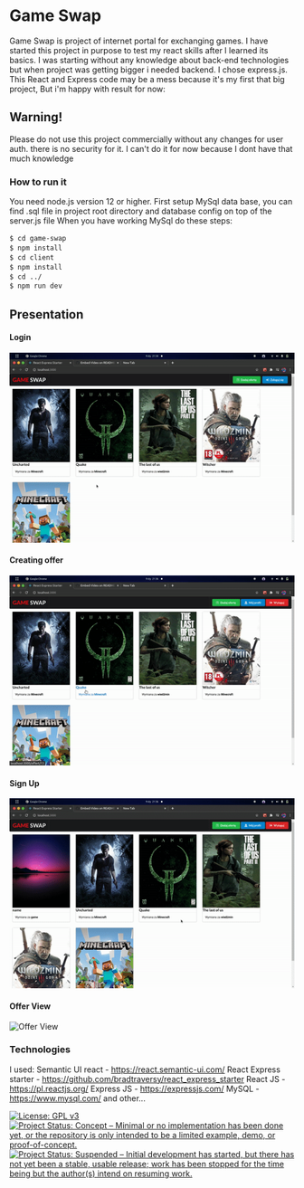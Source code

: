 # Game Swap
Game Swap is project of internet portal for exchanging games.
I have started this project in purpose to test my react skills after I learned its basics.
I was starting without any knowledge about back-end technologies but when project was getting bigger i needed backend. I chose express.js. This React and Express code may be a mess because it's my first that big project, But i'm happy with result for now:

## Warning!
Please do not use this project commercially without any changes for user auth. there is no security for it. I can't do it for now because I dont have that much knowledge
### How to run it
You need node.js version 12 or higher.
First setup MySql data base, you can find .sql file in project root directory and database config on top of the server.js file
When you have working MySql do these steps:
```sh
$ cd game-swap
$ npm install
$ cd client
$ npm install
$ cd ../
$ npm run dev
```
## Presentation
#### Login
![Login](demo/login.gif)
#### Creating offer
![Create offer](demo/createOffer.gif)

#### Sign Up
![Sign Up](demo/signUp.gif)
#### Offer View
![Offer View](demo/offerView.gif)



### Technologies
I used:
Semantic UI react - https://react.semantic-ui.com/
React Express starter - https://github.com/bradtraversy/react_express_starter
React JS - https://pl.reactjs.org/
Express JS - https://expressjs.com/
MySQL - https://www.mysql.com/
and other...

[![License: GPL v3](https://img.shields.io/badge/License-GPLv3-blue.svg)](https://www.gnu.org/licenses/gpl-3.0)
[![Project Status: Concept – Minimal or no implementation has been done yet, or the repository is only intended to be a limited example, demo, or proof-of-concept.](https://www.repostatus.org/badges/latest/concept.svg)](https://www.repostatus.org/#concept)
[![Project Status: Suspended – Initial development has started, but there has not yet been a stable, usable release; work has been stopped for the time being but the author(s) intend on resuming work.](https://www.repostatus.org/badges/latest/suspended.svg)](https://www.repostatus.org/#suspended)

